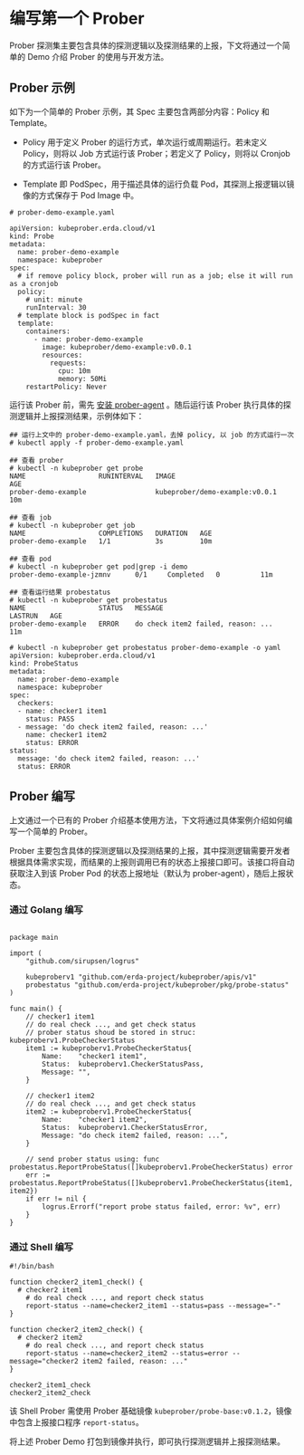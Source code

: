# 编写第一个 Prober

Prober 探测集主要包含具体的探测逻辑以及探测结果的上报，下文将通过一个简单的 Demo 介绍 Prober 的使用与开发方法。

## Prober 示例

如下为一个简单的 Prober 示例，其 Spec 主要包含两部分内容：Policy 和 Template。

* Policy 用于定义 Prober 的运行方式，单次运行或周期运行。若未定义 Policy，则将以 Job 方式运行该 Prober；若定义了 Policy，则将以 Cronjob 的方式运行该 Prober。

* Template 即 PodSpec，用于描述具体的运行负载 Pod，其探测上报逻辑以镜像的方式保存于 Pod Image 中。

```
# prober-demo-example.yaml

apiVersion: kubeprober.erda.cloud/v1
kind: Probe
metadata:
  name: prober-demo-example
  namespace: kubeprober
spec:
  # if remove policy block, prober will run as a job; else it will run as a cronjob
  policy:
    # unit: minute
    runInterval: 30
  # template block is podSpec in fact
  template:
    containers:
      - name: prober-demo-example
        image: kubeprober/demo-example:v0.0.1
        resources:
          requests:
            cpu: 10m
            memory: 50Mi
    restartPolicy: Never
```

运行该 Prober 前，需先 [安装 prober-agent](../best-practices/standalone_kubeprober.md) 。随后运行该 Prober 执行具体的探测逻辑并上报探测结果，示例体如下：

```
## 运行上文中的 prober-demo-example.yaml，去掉 policy, 以 job 的方式运行一次
# kubectl apply -f prober-demo-example.yaml

## 查看 prober
# kubectl -n kubeprober get probe
NAME                  RUNINTERVAL   IMAGE                            AGE
prober-demo-example                 kubeprober/demo-example:v0.0.1   10m

## 查看 job
# kubectl -n kubeprober get job
NAME                  COMPLETIONS   DURATION   AGE
prober-demo-example   1/1           3s         10m

## 查看 pod
# kubectl -n kubeprober get pod|grep -i demo
prober-demo-example-jzmnv      0/1     Completed   0          11m

## 查看运行结果 probestatus
# kubectl -n kubeprober get probestatus
NAME                  STATUS   MESSAGE                              LASTRUN   AGE
prober-demo-example   ERROR    do check item2 failed, reason: ...             11m

# kubectl -n kubeprober get probestatus prober-demo-example -o yaml
apiVersion: kubeprober.erda.cloud/v1
kind: ProbeStatus
metadata:
  name: prober-demo-example
  namespace: kubeprober
spec:
  checkers:
  - name: checker1 item1
    status: PASS
  - message: 'do check item2 failed, reason: ...'
    name: checker1 item2
    status: ERROR
status:
  message: 'do check item2 failed, reason: ...'
  status: ERROR
```

## Prober 编写

上文通过一个已有的 Prober 介绍基本使用方法，下文将通过具体案例介绍如何编写一个简单的 Prober。

Prober 主要包含具体的探测逻辑以及探测结果的上报，其中探测逻辑需要开发者根据具体需求实现，而结果的上报则调用已有的状态上报接口即可。该接口将自动获取注入到该 Prober Pod 的状态上报地址（默认为 prober-agent），随后上报状态。

### 通过 Golang 编写
```golang

package main

import (
	"github.com/sirupsen/logrus"
   
	kubeproberv1 "github.com/erda-project/kubeprober/apis/v1"
	probestatus "github.com/erda-project/kubeprober/pkg/probe-status"
)

func main() {
	// checker1 item1
	// do real check ..., and get check status
    // prober status shoud be stored in struc: kubeproberv1.ProbeCheckerStatus
	item1 := kubeproberv1.ProbeCheckerStatus{
		Name:    "checker1 item1",
		Status:  kubeproberv1.CheckerStatusPass,
		Message: "",
	}

	// checker1 item2
	// do real check ..., and get check status
	item2 := kubeproberv1.ProbeCheckerStatus{
		Name:    "checker1 item2",
		Status:  kubeproberv1.CheckerStatusError,
		Message: "do check item2 failed, reason: ...",
	}
    
    // send prober status using: func probestatus.ReportProbeStatus([]kubeproberv1.ProbeCheckerStatus) error
	err := probestatus.ReportProbeStatus([]kubeproberv1.ProbeCheckerStatus{item1, item2})
	if err != nil {
		logrus.Errorf("report probe status failed, error: %v", err)
	}
}

```

### 通过 Shell 编写

```shell
#!/bin/bash

function checker2_item1_check() {
  # checker2 item1
	# do real check ..., and report check status
	report-status --name=checker2_item1 --status=pass --message="-"
}

function checker2_item2_check() {
  # checker2 item2
	# do real check ..., and report check status
	report-status --name=checker2_item2 --status=error --message="checker2 item2 failed, reason: ..."
}

checker2_item1_check
checker2_item2_check
```

该 Shell Prober 需使用 Prober 基础镜像 `kubeprober/probe-base:v0.1.2`，镜像中包含上报接口程序 `report-status`。

将上述 Prober Demo 打包到镜像并执行，即可执行探测逻辑并上报探测结果。

